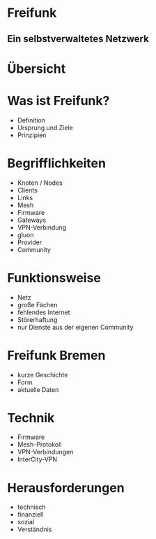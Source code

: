 # Freifunk
## Ein selbstverwaltetes Netzwerk



# &Uuml;bersicht


# Was ist Freifunk?
* Definition
* Ursprung und Ziele
* Prinzipien


# Begrifflichkeiten
* Knoten / Nodes
* Clients
* Links
* Mesh
* Firmware
* Gateways
* VPN-Verbindung
* gluon
* Provider
* Community


# Funktionsweise
* Netz
* gro&szlig;e F&auml;chen
* fehlendes Internet
* St&ouml;rerhaftung
* nur Dienste aus der eigenen Community


# Freifunk Bremen
* kurze Geschichte
* Form
* aktuelle Daten


# Technik
* Firmware
* Mesh-Protokoll
* VPN-Verbindungen
* InterCity-VPN


# Herausforderungen
* technisch
* finanziell
* sozial
* Verst&auml;ndnis
